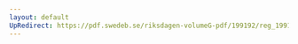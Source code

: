 ```yaml
---
layout: default
UpRedirect: https://pdf.swedeb.se/riksdagen-volumeG-pdf/199192/reg_199192/reg_199192_0785.pdf
---
```

